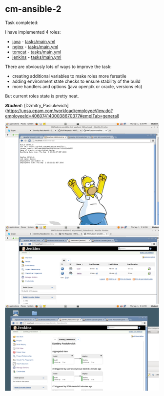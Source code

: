 # cm-ansible-2
Task completed:

I have implemented 4 roles:
- [java](/vagrant/ansible/roles/java)  - [tasks/main.yml](/vagrant/ansible/roles/java/tasks/main.yml)
- [nginx](/vagrant/ansible/roles/web)  - [tasks/main.yml](/vagrant/ansible/roles/web/tasks/main.yml)
- [tomcat](/vagrant/ansible/roles/tomcat)  - [tasks/main.yml](/vagrant/ansible/roles/tomcat/tasks/main.yml)
- [jenkins](/vagrant/ansible/roles/jenkins)  - [tasks/main.yml](/vagrant/ansible/roles/jenkins/tasks/main.yml)


There are obviously lots of ways to improve the task:
 - creating additional variables to make roles more fersatile
 - adding environment state checks to ensure stability of the build
 - more handlers and options (java openjdk or oracle, versions etc)

But current roles state is pretty neat.

***Student***: [Dzmitry_Pasiukevich] (https://upsa.epam.com/workload/employeeView.do?employeeId=4060741400038670377#emplTab=general)

![Alt text](vagrant/ansible/resources/1.png "app")
![Alt text](vagrant/ansible/resources/2.png "jobs")
![Alt text](vagrant/ansible/resources/3.png "pipe")
